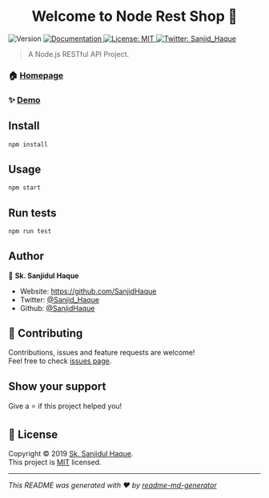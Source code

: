 <h1 align="center">Welcome to Node Rest Shop 👋</h1>
<p>
  <img alt="Version" src="https://img.shields.io/badge/version-1.0.0-blue.svg?cacheSeconds=2592000" />
  <a href="https://github.com/SanjidHaque/Node-Rest-Shop" target="_blank">
    <img alt="Documentation" src="https://img.shields.io/badge/documentation-yes-brightgreen.svg" />
  </a>
  <a href="https://github.com/SanjidHaque/Node-Rest-Shop/blob/master/LICENSE" target="_blank">
    <img alt="License: MIT" src="https://img.shields.io/badge/License-MIT-yellow.svg" />
  </a>
  <a href="https://twitter.com/Sanjid_Haque" target="_blank">
    <img alt="Twitter: Sanjid_Haque" src="https://img.shields.io/twitter/follow/Sanjid_Haque.svg?style=social" />
  </a>
</p>

> A Node.js RESTful API Project.

### 🏠 [Homepage](https://github.com/SanjidHaque/Node-Rest-Shop)

### ✨ [Demo](https://github.com/SanjidHaque/Node-Rest-Shop)

## Install

```sh
npm install
```

## Usage

```sh
npm start
```

## Run tests

```sh
npm run test
```

## Author

👤 **Sk. Sanjidul Haque**

* Website: https://github.com/SanjidHaque
* Twitter: [@Sanjid_Haque](https://twitter.com/Sanjid_Haque)
* Github: [@SanjidHaque](https://github.com/SanjidHaque)

## 🤝 Contributing

Contributions, issues and feature requests are welcome!<br />Feel free to check [issues page](https://github.com/SanjidHaque/Node-Rest-Shop/issues).

## Show your support

Give a ⭐️ if this project helped you!

## 📝 License

Copyright © 2019 [Sk. Sanjidul Haque](https://github.com/SanjidHaque).<br />
This project is [MIT](https://github.com/SanjidHaque/Node-Rest-Shop/blob/master/LICENSE) licensed.

***
_This README was generated with ❤️ by [readme-md-generator](https://github.com/kefranabg/readme-md-generator)_